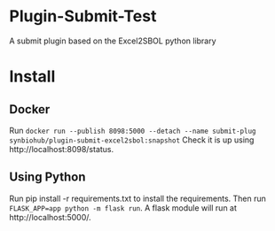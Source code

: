 # Plugin-Submit-Test
A submit plugin based on the Excel2SBOL python library

# Install
## Docker
Run `docker run --publish 8098:5000 --detach --name submit-plug synbiohub/plugin-submit-excel2sbol:snapshot`
Check it is up using http://localhost:8098/status.

## Using Python
Run pip install -r requirements.txt to install the requirements. Then run `FLASK_APP=app python -m flask run`. A flask module will run at http://localhost:5000/.
